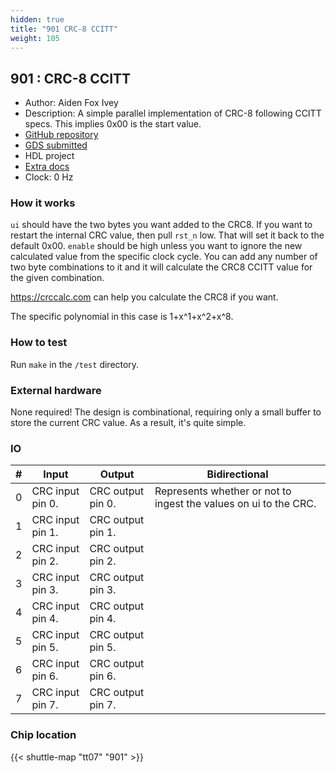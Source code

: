 ```yaml
---
hidden: true
title: "901 CRC-8 CCITT"
weight: 105
---
```


## 901 : CRC-8 CCITT

* Author: Aiden Fox Ivey
* Description: A simple parallel implementation of CRC-8 following CCITT specs. This implies 0x00 is the start value.
* [GitHub repository](https://github.com/aidenfoxivey/tt07-verilog-template)
* [GDS submitted](https://github.com/aidenfoxivey/tt07-verilog-template/actions/runs/9011435901)
* HDL project
* [Extra docs]()
* Clock: 0 Hz

<!---

This file is used to generate your project datasheet. Please fill in the information below and delete any unused
sections.

You can also include images in this folder and reference them in the markdown. Each image must be less than
512 kb in size, and the combined size of all images must be less than 1 MB.
-->


### How it works

`ui` should have the two bytes you want added to the CRC8. If you want to restart the internal CRC value, then pull `rst_n` low. That will set it back to the default 0x00. `enable` should be high unless you want to ignore the new calculated value from the specific clock cycle. You can add any number of two byte combinations to it and it will calculate the CRC8 CCITT value for the given combination.

<https://crccalc.com> can help you calculate the CRC8 if you want.

The specific polynomial in this case is 1+x^1+x^2+x^8.

### How to test

Run `make` in the `/test` directory.

### External hardware

None required! The design is combinational, requiring only a small buffer to store the current CRC value. As a result, it's quite simple.


### IO

| #             | Input    | Output   | Bidirectional   |
| ------------- | -------- | -------- | --------------- |
| 0 | CRC input pin 0.  | CRC output pin 0.  | Represents whether or not to ingest the values on ui to the CRC.        |
| 1 | CRC input pin 1.  | CRC output pin 1.  |         |
| 2 | CRC input pin 2.  | CRC output pin 2.  |         |
| 3 | CRC input pin 3.  | CRC output pin 3.  |         |
| 4 | CRC input pin 4.  | CRC output pin 4.  |         |
| 5 | CRC input pin 5.  | CRC output pin 5.  |         |
| 6 | CRC input pin 6.  | CRC output pin 6.  |         |
| 7 | CRC input pin 7.  | CRC output pin 7.  |         |


### Chip location

{{< shuttle-map "tt07" "901" >}}
